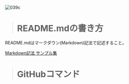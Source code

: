 ![039c](https://user-images.githubusercontent.com/97945555/150918634-5e50f9e8-7966-4668-b2ac-9b0d4595fc61.png)
># README.mdの書き方

README.mdはマークダウン(Markdown)記法で記述すること。

[Markdown記法 サンプル集](https://qiita.com/tbpgr/items/989c6badefff69377da7)

># GitHubコマンド


